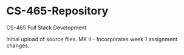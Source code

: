 # CS-465-Repository
CS-465 Full Stack Development

Initial upload of source files.
MK II - Incorporates week 1 assignment changes. 
